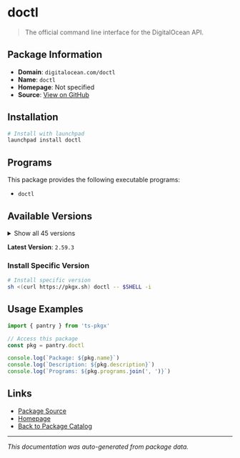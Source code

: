 # doctl

> The official command line interface for the DigitalOcean API.

## Package Information

- **Domain**: `digitalocean.com/doctl`
- **Name**: `doctl`
- **Homepage**: Not specified
- **Source**: [View on GitHub](https://github.com/pkgxdev/pantry/tree/main/projects/digitalocean.com/doctl/package.yml)

## Installation

```bash
# Install with launchpad
launchpad install doctl
```

## Programs

This package provides the following executable programs:

- `doctl`

## Available Versions

<details>
<summary>Show all 45 versions</summary>

- `2.59.3`, `2.59.2`, `1.140.0`, `1.139.0`, `1.138.0`
- `1.137.0`, `1.136.0`, `1.135.0`, `1.134.0`, `1.133.0`
- `1.132.0`, `1.131.0`, `1.130.0`, `1.129.0`, `1.128.0`
- `1.127.0`, `1.126.0`, `1.125.1`, `1.125.0`, `1.124.0`
- `1.123.0`, `1.122.0`, `1.121.0`, `1.120.2`, `1.120.1`
- `1.120.0`, `1.119.1`, `1.119.0`, `1.118.0`, `1.117.0`
- `1.116.1`, `1.116.0`, `1.115.0`, `1.114.0`, `1.113.0`
- `1.112.0`, `1.111.0`, `1.110.0`, `1.109.1`, `1.109.0`
- `1.108.0`, `1.107.0`, `1.106.0`, `1.105.0`, `1.104.0`

</details>

**Latest Version**: `2.59.3`

### Install Specific Version

```bash
# Install specific version
sh <(curl https://pkgx.sh) doctl -- $SHELL -i
```

## Usage Examples

```typescript
import { pantry } from 'ts-pkgx'

// Access this package
const pkg = pantry.doctl

console.log(`Package: ${pkg.name}`)
console.log(`Description: ${pkg.description}`)
console.log(`Programs: ${pkg.programs.join(', ')}`)
```

## Links

- [Package Source](https://github.com/pkgxdev/pantry/tree/main/projects/digitalocean.com/doctl/package.yml)
- [Homepage](#)
- [Back to Package Catalog](../../../package-catalog.md)

---

*This documentation was auto-generated from package data.*
